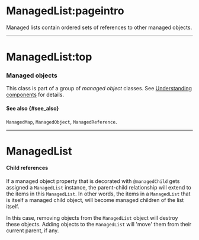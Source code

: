 # ManagedList:pageintro
Managed lists contain ordered sets of references to other managed objects.

---
# ManagedList:top
### Managed objects
This class is part of a group of _managed object_ classes. See [Understanding components](/docs/guides/components) for details.

#### See also {#see_also}
`ManagedMap`, `ManagedObject`, `ManagedReference`.

---
# ManagedList

#### Child references

If a managed object property that is decorated with `@managedChild` gets assigned a `ManagedList` instance, the parent-child relationship will extend to the items in this `ManagedList`. In other words, the items in a `ManagedList` that is itself a managed child object, will become managed children of the list itself.

In this case, removing objects from the `ManagedList` object will destroy these objects. Adding objects to the `ManagedList` will 'move' them from their current parent, if any.
